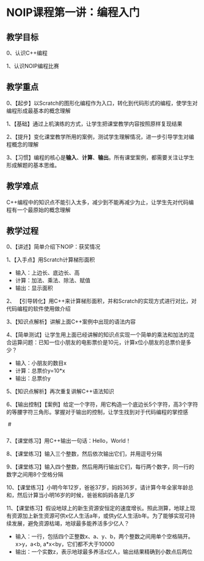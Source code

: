 # NOIP课程第一讲：编程入门



## 教学目标

0、认识C++编程

1、认识NOIP编程比赛



## 教学重点

0、【起步】以Scratch的图形化编程作为入口，转化到代码形式的编程，使学生对编程形成最基本的概念理解

1、【基础】通过上机演练的方式，让学生把课堂教学内容按照原样复现结果

2、【提升】变化课堂教学所用的案例，测试学生理解情况，进一步引导学生对编程概念的理解

3、【习惯】编程的核心是**输入**、**计算**、**输出**。所有课堂案例，都需要关注让学生形成解题的基本思维。



## 教学难点

C++编程中的知识点不能引入太多，减少到不能再减少为止，让学生先对代码编程有一个最原始的概念理解



## 教学过程

0、【讲述】简单介绍下NOIP：获奖情况

1、【入手点】用Scratch计算梯形面积

* 输入：上边长、底边长、高
* 计算：加法、乘法、除法、赋值
* 输出：显示面积

2、 【引导转化】用C++来计算梯形面积，并和Scratch的实现方式进行对比，对代码编程的软件使用做介绍

3、【知识点解析】讲解上面C++案例中出现的语法内容

4、【简单测试】让学生用上面已经讲解的知识点实现一个简单的乘法和加法的混合运算问题：已知一位小朋友的电影票价是10元，计算x位小朋友的总票价是多少？

 * 输入：小朋友的数目x
 * 计算：总票价y=10*x
 * 输出：总票价y

5、【知识点解析】再次重复讲解C++语法知识

6、【输出控制】【案例】给定一个字符，用它构造一个底边长5个字符，高3个字符的等腰字符三角形。掌握对于输出的控制，让学生找到对于代码编程的掌控感

​    #

  ###

#####

7、【课堂练习】用C++输出一句话：Hello，World！

8、【课堂练习】输入三个整数，然后依次输出它们，并用逗号分隔

9、【课堂练习】输入四个整数，然后用两行输出它们，每行两个数字，同一行的数字之间用8个空格分隔

10、【课堂练习】小明今年12岁，爸爸37岁，妈妈36岁，请计算今年全家年龄总和，然后计算当小明16岁的时候，爸爸和妈妈各是几岁

11、【课堂练习】假设地球上的新生资源安恒定的速度增长。照此测算，地球上现有资源加上新生资源可供x亿人生活a年，或供y亿人生活b年。为了能够实现可持续发展，避免资源枯竭，地球最多能养活多少亿人？

 * 输入：一行，包括四个正整数x、a、y、b，两个整数之间用单个空格隔开。x>y，a<b, a*x<by，它们都不大于10000
 * 输出：一个实数z，表示地球最多养活z亿人，输出结果精确到小数点后两位